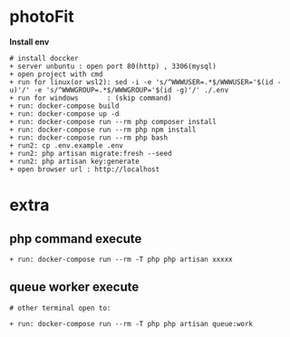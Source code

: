 # photoFit
**Install env**

    # install doccker
    + server unbuntu : open port 80(http) , 3306(mysql) 
    + open project with cmd
    + run for linux(or wsl2): sed -i -e 's/^WWWUSER=.*$/WWWUSER='$(id -u)'/' -e 's/^WWWGROUP=.*$/WWWGROUP='$(id -g)'/' ./.env
    + run for windows       : (skip command)
    + run: docker-compose build
    + run: docker-compose up -d
    + run: docker-compose run --rm php composer install
    + run: docker-compose run --rm php npm install
    + run: docker-compose run --rm php bash
    + run2: cp .env.example .env
    + run2: php artisan migrate:fresh --seed
    + run2: php artisan key:generate
    + open browser url : http://localhost

# extra

## php command execute

    + run: docker-compose run --rm -T php php artisan xxxxx

## queue worker execute

    # other terminal open to:

    + run: docker-compose run --rm -T php php artisan queue:work
